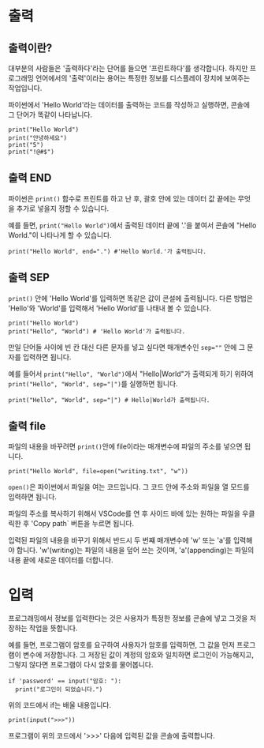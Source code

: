 # 출력
## 출력이란?
대부분의 사람들은 '출력하다'라는 단어를 들으면 '프린트하다'를 생각합니다. 하지만 프로그래밍 언어에서의 '출력'이라는 용어는 특정한 정보를 디스플레이 장치에 보여주는 작업입니다.

파이썬에서 'Hello World'라는 데이터를 출력하는 코드를 작성하고 실행하면, 콘솔에 그 단어가 똑같이 나타납니다.

```
print("Hello World")
print("안녕하세요")
print("5")
print("!@#$")
```

## 출력 END
파이썬은 `print()` 함수로 프린트를 하고 난 후, 괄호 안에 있는 데이터 값 끝에는 무엇을 추가로 넣을지 정할 수 있습니다.

예를 들면, `print("Hello World")`에서 출력된 데이터 끝에 '.'을 붙여서 콘솔에 "Hello World."이 나타나게 할 수 있습니다.

```
print("Hello World", end=".") #'Hello World.'가 출력됩니다.
```

## 출력 SEP
`print()` 안에 'Hello World'를 입력하면 똑같은 값이 콘설에 출력됩니다. 다른 방법은 'Hello'와 'World'를 입력해서 'Hello World'를 나태내 볼 수 있습니다.

```
print("Hello World")
print("Hello", "World") # 'Hello World'가 출력됩니다.
```

만일 단어들 사이에 빈 칸 대신 다른 문자를 넣고 싶다면 매개변수인 `sep=""` 안에 그 문자를 입력하면 됩니다.

예를 들어서 `print("Hello", "World")`에서 "Hello|World"가 출력되게 하기 위하여 `print("Hello", "World", sep="|")`를 실행하면 됩니다.

```
print("Hello", "World", sep="|") # Hello|World가 출력됩니다.
```

## 출력 file
파일의 내용을 바꾸려면 `print()`안에 file이라는 매개변수에 파일의 주소를 넣으면 됩니다.

```
print("Hello World", file=open("writing.txt", "w"))
```

`open()`은 파이썬에서 파일을 여는 코드입니다. 그 코드 안에 주소와 파일을 열 모드를 입력하면 됩니다.

파일의 주소를 복사하기 위해서 VSCode를 연 후 사이드 바에 있는 원하는 파일을 우클릭한 후 'Copy path` 버튼을 누르면 됩니다.


입력된 파일의 내용을 바꾸기 위해서 반드시 두 번쨰 매개변수에 'w' 또는 'a'를 입력해야 합니다. 'w'(writing)는 파일의 내용을 덮어 쓰는 것이며, 'a'(appending)는 파일의 내용 끝에 새로운 데이터를 더합니다.

# 입력
프로그래밍에서 정보를 입력한다는 것은 사용자가 특정한 정보를 콘솔에 넣고 그것을 저장하는 작업을 뜻합니다.

예를 들면, 프로그램이 암호를 요구하여 사용자가 암호를 입력하면, 그 값을 먼저 프로그램이 변수에 저장합니다. 그 저장된 값이 계정의 암호와 일치하면 로그인이 가능해지고, 그렇지 않다면 프로그램이 다시 암호를 물어봅니다.

```
if 'password' == input("암호: "):
  print("로그인이 되었습니다.")
```

위의 코드에서 if는 배울 내용입니다.

```
print(input(">>>"))
```

프로그램이 위의 코드에서 '>>>' 다음에 입력된 값을 콘솔에 출력합니다.

